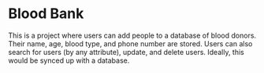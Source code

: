 # Blood Bank

This is a project where users can add people to a database of blood donors. Their name, age, blood type, and phone number are stored. Users can also search for users (by any attribute), update, and delete users. Ideally, this would be synced up with a database.
